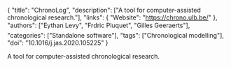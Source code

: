 {
  "title": "ChronoLog",
  "description": ["A tool for computer-assisted chronological research."],
  "links": {
    "Website": "https://chrono.ulb.be/"
  },
  "authors": ["Eythan Levy", "Frdric Pluquet", "Gilles Geeraerts"],
  "categories": ["Standalone software"],
  "tags": ["Chronological modelling"],
  "doi": "10.1016/j.jas.2020.105225"
}

<!-- Generated by csv2md.R – do not edit by hand -->

A tool for computer-assisted chronological research.